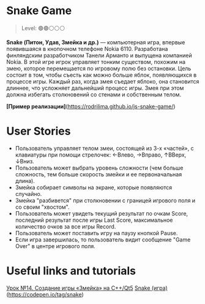 # Snake Game 

> Level: 🟢🟢⚪️⚪️⚪️

**Snake (Питон, Удав, Змейка и др.)** — компьютерная игра, впервые появившаяся в кнопочном телефоне Nokia 6110. Разработана финляндским разработчиком Танели Арманто и выпущена компанией Nokia. В этой игре игрок управляет тонким существом, похожим на змею, которое перемещается по игровому полю без остановки. Цель состоит в том, чтобы съесть как можно больше яблок, появляющихся в процессе игры. Каждый раз, когда змея съедает яблоко, она становится длиннее, что усложняет дальнейший процесс игры. Змея при этом должна избегать столкновений со стенами и собственным телом.

**[Пример реализации]**(https://rodrilima.github.io/js-snake-game/)

# User Stories

- Пользователь управляет телом змеи, состоящей из 3-х «частей», с клавиатуры при помощи стрелочек: ←Влево, →Вправо, ↑ВВерх, ↓Вниз. 
- Пользователь может выбрать уровень сложности (чем больше сложность, тем больше скорость змейки и ее первоначальная длина).
- Змейка собирает символы на экране, которые появляются случайно.
- Змейка "разбивется" при столкновении с границей игрового поля и со своим "хвостом".
- Пользователь может увидеть текущий результат по очкам Score, последний результат после игры Last Score, максимальное количество очков за все игры Record.
- Пользователь может поставить игру на паузу кнопкой Pause.
- Если игра завершилась, то пользователь видит сообщение "Game Over" в центре игрового поля.

# Useful links and tutorials

[Урок №14. Создание игры «Змейка» на C++/Qt5](https://ravesli.com/urok-14-sozdaem-igru-zmejka-v-qt5/)
[Snake (игра)](https://ru.wikipedia.org/wiki/Snake_(%D0%B8%D0%B3%D1%80%D0%B0))
(https://codepen.io/tag/snake)
